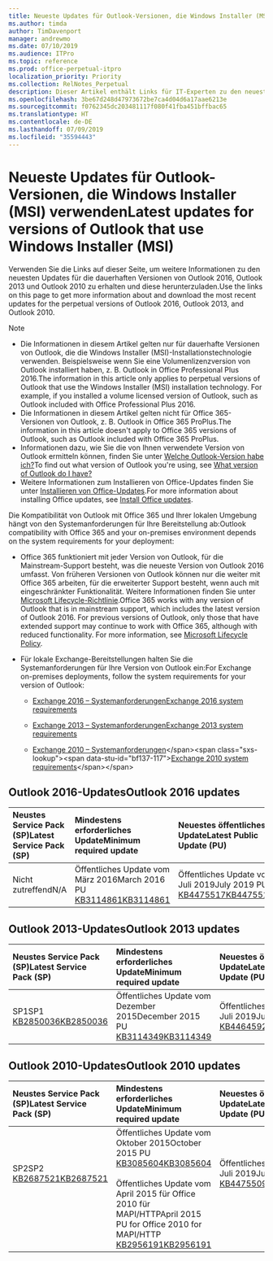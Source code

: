 ```yaml
---
title: Neueste Updates für Outlook-Versionen, die Windows Installer (MSI) verwenden
ms.author: timda
author: TimDavenport
manager: andrewmo
ms.date: 07/10/2019
ms.audience: ITPro
ms.topic: reference
ms.prod: office-perpetual-itpro
localization_priority: Priority
ms.collection: RelNotes_Perpetual
description: Dieser Artikel enthält Links für IT-Experten zu den neuesten Updateinformationen für dauerhafte Versionen von Outlook 2016, Outlook 2013 und Outlook 2010
ms.openlocfilehash: 3be67d248d47973672be7ca4d04d6a17aae6213e
ms.sourcegitcommit: f0762345dc203481117f080f41fba451bffbac65
ms.translationtype: HT
ms.contentlocale: de-DE
ms.lasthandoff: 07/09/2019
ms.locfileid: "35594443"
---
```

# <a name="latest-updates-for-versions-of-outlook-that-use-windows-installer-msi"></a><span data-ttu-id="bf137-103">Neueste Updates für Outlook-Versionen, die Windows Installer (MSI) verwenden</span><span class="sxs-lookup"><span data-stu-id="bf137-103">Latest updates for versions of Outlook that use Windows Installer (MSI)</span></span>

<span data-ttu-id="bf137-104">Verwenden Sie die Links auf dieser Seite, um weitere Informationen zu den neuesten Updates für die dauerhaften Versionen von Outlook 2016, Outlook 2013 und Outlook 2010 zu erhalten und diese herunterzuladen.</span><span class="sxs-lookup"><span data-stu-id="bf137-104">Use the links on this page to get more information about and download the most recent updates for the perpetual versions of Outlook 2016, Outlook 2013, and Outlook 2010.</span></span>
  
> [!NOTE]
> - <span data-ttu-id="bf137-p101">Die Informationen in diesem Artikel gelten nur für dauerhafte Versionen von Outlook, die die Windows Installer (MSI)-Installationstechnologie verwenden. Beispielsweise wenn Sie eine Volumenlizenzversion von Outlook installiert haben, z. B. Outlook in Office Professional Plus 2016.</span><span class="sxs-lookup"><span data-stu-id="bf137-p101">The information in this article only applies to perpetual versions of Outlook that use the Windows Installer (MSI) installation technology. For example, if you installed a volume licensed version of Outlook, such as Outlook included with Office Professional Plus 2016.</span></span>
> - <span data-ttu-id="bf137-107">Die Informationen in diesem Artikel gelten nicht für Office 365-Versionen von Outlook, z. B. Outlook in Office 365 ProPlus.</span><span class="sxs-lookup"><span data-stu-id="bf137-107">The information in this article doesn't apply to Office 365 versions of Outlook, such as Outlook included with Office 365 ProPlus.</span></span>
> - <span data-ttu-id="bf137-108">Informationen dazu, wie Sie die von Ihnen verwendete Version von Outlook ermitteln können, finden Sie unter [Welche Outlook-Version habe ich?](https://support.office.com/article/b3a9568c-edb5-42b9-9825-d48d82b2257c)</span><span class="sxs-lookup"><span data-stu-id="bf137-108">To find out what version of Outlook you're using, see [What version of Outlook do I have?](https://support.office.com/article/b3a9568c-edb5-42b9-9825-d48d82b2257c)</span></span>
> - <span data-ttu-id="bf137-109">Weitere Informationen zum Installieren von Office-Updates finden Sie unter [Installieren von Office-Updates](https://support.office.com/article/2ab296f3-7f03-43a2-8e50-46de917611c5).</span><span class="sxs-lookup"><span data-stu-id="bf137-109">For more information about installing Office updates, see [Install Office updates](https://support.office.com/article/2ab296f3-7f03-43a2-8e50-46de917611c5).</span></span> 
  
<span data-ttu-id="bf137-110">Die Kompatibilität von Outlook mit Office 365 und Ihrer lokalen Umgebung hängt von den Systemanforderungen für Ihre Bereitstellung ab:</span><span class="sxs-lookup"><span data-stu-id="bf137-110">Outlook compatibility with Office 365 and your on-premises environment depends on the system requirements for your deployment:</span></span>
  
- <span data-ttu-id="bf137-p102">Office 365 funktioniert mit jeder Version von Outlook, für die Mainstream-Support besteht, was die neueste Version von Outlook 2016 umfasst. Von früheren Versionen von Outlook können nur die weiter mit Office 365 arbeiten, für die erweiterter Support besteht, wenn auch mit eingeschränkter Funktionalität. Weitere Informationen finden Sie unter [Microsoft Lifecycle-Richtlinie](https://support.microsoft.com/lifecycle).</span><span class="sxs-lookup"><span data-stu-id="bf137-p102">Office 365 works with any version of Outlook that is in mainstream support, which includes the latest version of Outlook 2016. For previous versions of Outlook, only those that have extended support may continue to work with Office 365, although with reduced functionality. For more information, see [Microsoft Lifecycle Policy](https://support.microsoft.com/lifecycle).</span></span>
    
- <span data-ttu-id="bf137-114">Für lokale Exchange-Bereitstellungen halten Sie die Systemanforderungen für Ihre Version von Outlook ein:</span><span class="sxs-lookup"><span data-stu-id="bf137-114">For Exchange on-premises deployments, follow the system requirements for your version of Outlook:</span></span>
    
  - [<span data-ttu-id="bf137-115">Exchange 2016 – Systemanforderungen</span><span class="sxs-lookup"><span data-stu-id="bf137-115">Exchange 2016 system requirements</span></span>](https://docs.microsoft.com/Exchange/plan-and-deploy/system-requirements)
    
  - [<span data-ttu-id="bf137-116">Exchange 2013 – Systemanforderungen</span><span class="sxs-lookup"><span data-stu-id="bf137-116">Exchange 2013 system requirements</span></span>](https://docs.microsoft.com/exchange/exchange-2013-system-requirements-exchange-2013-help)
    
  - <span data-ttu-id="bf137-117">[Exchange 2010 – Systemanforderungen](https://docs.microsoft.com/previous-versions/office/exchange-server-2010/aa996719(v=exchg.141))</span><span class="sxs-lookup"><span data-stu-id="bf137-117">[Exchange 2010 system requirements](https://docs.microsoft.com/previous-versions/office/exchange-server-2010/aa996719(v=exchg.141))</span></span>

   
## <a name="outlook-2016-updates"></a><span data-ttu-id="bf137-118">Outlook 2016-Updates</span><span class="sxs-lookup"><span data-stu-id="bf137-118">Outlook 2016 updates</span></span>

|<span data-ttu-id="bf137-119">**Neustes Service Pack (SP)**</span><span class="sxs-lookup"><span data-stu-id="bf137-119">**Latest Service Pack (SP)**</span></span>|<span data-ttu-id="bf137-120">**Mindestens erforderliches Update**</span><span class="sxs-lookup"><span data-stu-id="bf137-120">**Minimum required update**</span></span>|<span data-ttu-id="bf137-121">**Neuestes öffentliches Update**</span><span class="sxs-lookup"><span data-stu-id="bf137-121">**Latest Public Update (PU)**</span></span>|
|:-----|:-----|:-----|
|<span data-ttu-id="bf137-122">Nicht zutreffend</span><span class="sxs-lookup"><span data-stu-id="bf137-122">N/A</span></span>  <br/> |<span data-ttu-id="bf137-123">Öffentliches Update vom März 2016</span><span class="sxs-lookup"><span data-stu-id="bf137-123">March 2016 PU</span></span> <br/>[<span data-ttu-id="bf137-124">KB3114861</span><span class="sxs-lookup"><span data-stu-id="bf137-124">KB3114861</span></span>](https://support.microsoft.com/help/3114861) <br/> |<span data-ttu-id="bf137-125">Öffentliches Update vom Juli 2019</span><span class="sxs-lookup"><span data-stu-id="bf137-125">July 2019 PU</span></span> <br/>[<span data-ttu-id="bf137-126">KB4475517</span><span class="sxs-lookup"><span data-stu-id="bf137-126">KB4475517</span></span>](https://support.microsoft.com/help/4475517) 

## <a name="outlook-2013-updates"></a><span data-ttu-id="bf137-127">Outlook 2013-Updates</span><span class="sxs-lookup"><span data-stu-id="bf137-127">Outlook 2013 updates</span></span>

|<span data-ttu-id="bf137-128">**Neustes Service Pack (SP)**</span><span class="sxs-lookup"><span data-stu-id="bf137-128">**Latest Service Pack (SP)**</span></span>|<span data-ttu-id="bf137-129">**Mindestens erforderliches Update**</span><span class="sxs-lookup"><span data-stu-id="bf137-129">**Minimum required update**</span></span>|<span data-ttu-id="bf137-130">**Neuestes öffentliches Update**</span><span class="sxs-lookup"><span data-stu-id="bf137-130">**Latest Public Update (PU)**</span></span>|
|:-----|:-----|:-----|
|<span data-ttu-id="bf137-131">SP1</span><span class="sxs-lookup"><span data-stu-id="bf137-131">SP1</span></span>  <br/>[<span data-ttu-id="bf137-132">KB2850036</span><span class="sxs-lookup"><span data-stu-id="bf137-132">KB2850036</span></span>](https://go.microsoft.com/fwlink/p/?LinkId=512538) <br/> |<span data-ttu-id="bf137-133">Öffentliches Update vom Dezember 2015</span><span class="sxs-lookup"><span data-stu-id="bf137-133">December 2015 PU</span></span> <br/>[<span data-ttu-id="bf137-134">KB3114349</span><span class="sxs-lookup"><span data-stu-id="bf137-134">KB3114349</span></span>](https://support.microsoft.com/kb/3114349) <br/> |<span data-ttu-id="bf137-135">Öffentliches Update vom Juli 2019</span><span class="sxs-lookup"><span data-stu-id="bf137-135">July 2019 PU</span></span> <br/>[<span data-ttu-id="bf137-136">KB4464592</span><span class="sxs-lookup"><span data-stu-id="bf137-136">KB4464592</span></span>](https://support.microsoft.com/help/4464592)  |
   
## <a name="outlook-2010-updates"></a><span data-ttu-id="bf137-137">Outlook 2010-Updates</span><span class="sxs-lookup"><span data-stu-id="bf137-137">Outlook 2010 updates</span></span>

|<span data-ttu-id="bf137-138">**Neustes Service Pack (SP)**</span><span class="sxs-lookup"><span data-stu-id="bf137-138">**Latest Service Pack (SP)**</span></span>|<span data-ttu-id="bf137-139">**Mindestens erforderliches Update**</span><span class="sxs-lookup"><span data-stu-id="bf137-139">**Minimum required update**</span></span>|<span data-ttu-id="bf137-140">**Neuestes öffentliches Update**</span><span class="sxs-lookup"><span data-stu-id="bf137-140">**Latest Public Update (PU)**</span></span>|
|:-----|:-----|:-----|
|<span data-ttu-id="bf137-141">SP2</span><span class="sxs-lookup"><span data-stu-id="bf137-141">SP2</span></span> <br/>[<span data-ttu-id="bf137-142">KB2687521</span><span class="sxs-lookup"><span data-stu-id="bf137-142">KB2687521</span></span>](https://go.microsoft.com/fwlink/p/?LinkId=512542) <br><br><br><br/> |<span data-ttu-id="bf137-143">Öffentliches Update vom Oktober 2015</span><span class="sxs-lookup"><span data-stu-id="bf137-143">October 2015 PU</span></span> <br/> [<span data-ttu-id="bf137-144">KB3085604</span><span class="sxs-lookup"><span data-stu-id="bf137-144">KB3085604</span></span>](https://support.microsoft.com/kb/3085604) <br/><br/>  <span data-ttu-id="bf137-145">Öffentliches Update vom April 2015 für Office 2010 für MAPI/HTTP</span><span class="sxs-lookup"><span data-stu-id="bf137-145">April 2015 PU for Office 2010 for MAPI/HTTP</span></span> <br/> [<span data-ttu-id="bf137-146">KB2956191</span><span class="sxs-lookup"><span data-stu-id="bf137-146">KB2956191</span></span>](https://support.microsoft.com/de-DE/help/2956191/april-14-2015-update-for-office-2010-kb2956191) <br/> |<span data-ttu-id="bf137-147">Öffentliches Update vom Juli 2019</span><span class="sxs-lookup"><span data-stu-id="bf137-147">July 2019 PU</span></span> <br/>[<span data-ttu-id="bf137-148">KB4475509</span><span class="sxs-lookup"><span data-stu-id="bf137-148">KB4475509</span></span>](https://support.microsoft.com/help/4475509) <br><br><br><br/>|
   


